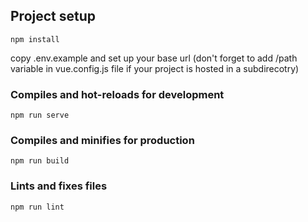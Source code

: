 ## Project setup

```
npm install
```

copy .env.example and set up your base url
(don't forget to add /path variable in vue.config.js file if your project is hosted in a subdirecotry)

### Compiles and hot-reloads for development

```
npm run serve
```

### Compiles and minifies for production

```
npm run build
```

### Lints and fixes files

```
npm run lint
```

